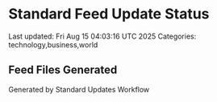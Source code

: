 # Standard Feed Update Status
Last updated: Fri Aug 15 04:03:16 UTC 2025
Categories: technology,business,world

## Feed Files Generated

Generated by Standard Updates Workflow
